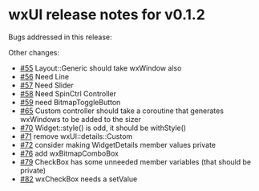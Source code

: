 # wxUI release notes for v0.1.2

Bugs addressed in this release:

Other changes:

* [#55](../../issues/55) Layout::Generic should take wxWindow also
* [#56](../../issues/56) Need Line
* [#57](../../issues/56) Need Slider
* [#58](../../issues/58) Need SpinCtrl Controller
* [#59](../../issues/59) need BitmapToggleButton
* [#65](../../issues/65) Custom controller should take a coroutine that generates wxWindows to be added to the sizer
* [#70](../../issues/70) Widget::style() is odd, it should be withStyle()
* [#71](../../issues/71) remove wxUI::details::Custom
* [#72](../../issues/72) consider making WidgetDetails member values private
* [#76](../../issues/76) add wxBitmapComboBox
* [#79](../../issues/79) CheckBox has some unneeded member variables (that should be private)
* [#82](../../issues/82) wxCheckBox needs a setValue

